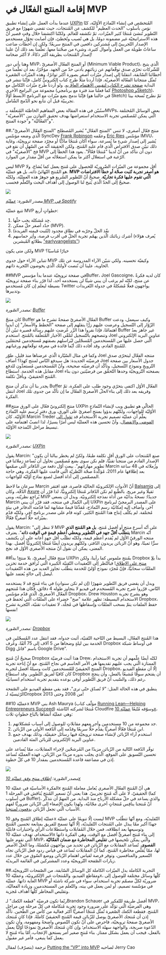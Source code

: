 إقامة المنتج الفعّال في MVP
=====================
عندما بدأت العمل على إنشاء تطبيق [UXPin](http://www.uxpin.com/) المُتخصّص في إنشاء النّماذج الأوّليّة، كنّا نؤمن بأسلوب "الحدث العظيم" للكشف عن المُنتجات، حيث تقضي شهورًا مع فريق التّطوير تُنشئ مُنتجًا كثير الميّزات، ثمّ تكشفه للعالم. ولكنّنا اكتشفنا خلال وقتٍ قصير أنّ هذه الاستراتيجيّة غير مضمونة دومًا، بل هي تُصيب وتُخطئ، فإن أصابت تحوّل مستخدمو الإصدار التّجريبيّ إلى مُشتركين دافعين في المنتج سريعًا؛ ولكن إن أخطأت ضاعت ساعاتٌ طويلة من العمل وأموال كثيرة، وشيء من صحّتنا معها. تعلّمنا بعد ذلك أنّ علينا إصدار المُنتجات بطريقة أكثر ذكاءً، لا أكثر ضخامة!

وهنا يأتي دور MVP، أو المنتج الفعّال الأصغريّ (Minimum Viable Product)، الّذي يتيح للشّركات تحرّي صدق توقّعاتهم عن زبائنهم بأدنى حدّ من الجهد. مؤخّرًا، بعد أن تعلّمنا من أخطائنا السّابقة، انتقلنا إلى إصدار ميّزات أصغر بصورة أكثر تواترًا، وهذه الميّزات الصّغيرة تُمثّل منتجاتنا الفعّالة الأصغريّة. فإذا أردنا مثلًا طرح كتاب إلكترونيٍّ كامل، فإنّنا ننشر في البداية [صفحة تشرح الكتاب لنقيس الاهتمام العامّ به](http://uxpin.com/ux-design-in-action-yelp-website.html). ولو أردنا طرح ميّزات التّكامل مع مجموعة من البرامج الأخرى (كما فعلنا منذ فترة مع برنامجي [Photoshop وSketch](http://www.uxpin.com/photoshop-sketch-import.html))، فإنّنا ندمج بضع ميّزات مع البرنامج الأبسط أوّلًا (في حالتنا هو Sketch) ثمّ نطرح نُسخة بيتا تجريبيّة قبل أن نتابع نحو الدّمج الشّامل.

سنُبيّن في هذه المقالة بعض المفاهيم الخاطئة المُتعلّقة بـMVPs، بعض الوسائل المُختلفة الّتي يمكن لمُصمّمي تجربة الاستخدام استعراضها بهدف تحقيق التوازن بين "الأصغريّة" و"الفعّاليّة" و"جودة المنتج".

##منتج فعّال أصغري، لا تنس "المنتج الفعّال"
يُشير المُصطلح "المنتج الفعّال الأصغريّ"، الّذي وضعه مؤسّس SyncDev ‏[Frank Robinson](http://www.syncdev.com/index.php/about-syncdev/management-team/) وعمّمه [Eric Ries](https://twitter.com/ericries) مؤسّس IMVU، يُشير إلى إصدار شيءٍ ما بُسرعة، سواء أكان مُنتجًا مادّيًّا أو مجرّد صفحة ترويجيّة، وغاية ذلك تبيّن صدق الافتراض الّذي قام عليه المُنتج. ولكن الحقيقة أنّه من السّهل أن نقع في فخ "الأصغريّة" في MVP دون أن نتأكد من أنّ لدينا "مُنتجًا فعّالًا". يعود هذا الخطأ إلى الرّغبة في استغلال أكثر ما يمكن استغلاله من أقلّ مقدار من الموارد.

ليس MVP أقل مجموعة من الميّزات الضّروريّة للحصول على مُنتج يعمل كما يُشاع، ولا هو المُنتج النّهائيّ ذاته، بل هو عمليّة. **MVP هو أصغر تجربة تُثبت صحّة أو خطأ الافتراضات الّتي تقوم عليها فكرة تجاريّة**. صحيحٌ أنّ التّطوير السّريع هو جوهرُ هذه العمليّة، ولكنّه صحيحٌ إلى الحدّ الّذي يُتيح لنا الوصول إلى أهداف البحث والتّعلّم فحسب.

![](1.jpg)

_مصدر الصّورة: [عمليّة MVP في Spotify](http://www.chrisyin.com/images/spotify-mvp.png)_

تتبع عمليّة MVP خطواتٍ أربع:

1. جِد مُشكلة يجب حلّها.
2. حدّد أصغر حلّ ممكن (MVP).
3. نفّذ الحلّ وجرّبه في نطاق محدود (لتُثبت قيمته الفريدة)
4. أشرك زبائنك الّذين يهمّم تجربة الحلّ في أقرب فرصة، وأثِر حماسهم (يُعرف هؤلاء بطلائع المُبشرين ["earlyvangelists"](http://readwrite.com/2012/06/20/excerpt-earlyvangelists-the-most-important-customers-of-all))

ولكن متى يكون MVP خيارًا مُناسبًا؟

تتباين الآراء حول جدوى MVP وكيفيّة تحسينه. ولكي نتبيّن الآراء المدروسة عن تلك الخاوية، علينا أن نُنصت لأولئك الّذي يخوضون التّجربة ذاتهم.

##MVP في صفحة ترويجيّة
عندما بدأ مؤسسBuffer،‏ Joel Gascoigne، كان لديه فكرةٌ عن منتج، لكنّه لم يرغب أن يبني شيئًا لن يستخدمه أحد، لذا قرّر بناء صفحة ترويجيّة بسيطة ليعلم إن كان مُستخدمو Twitter يواجهون فعلًا مُشكلةً في جدولة التّغريدات وتدبيرها.

![](2.png)

_مصدر الصّورة: [Buffer](http://blog.bufferapp.com/idea-to-paying-customers-in-7-weeks-how-we-did-it)_

كان منتجّ Buffer الفعّال الأصغريّ صفحةً تشرح ما هو Buffer وكيف سيعمل، ودعت الزّوّار إلى التّسجيل وعرضت عليهم زرًّا ينقلهم إلى صفحة "الخطط والأسعار" إن أبدوا اهتمامًا، فإذا نقروا هذا الزّر عُرضت عليهم رسالة قصيرة تبيّن أنّ Buffer غير جاهز بعدُ وتنصحهم بالتّسجيل لتلقّي الأخبار المُتعلّقة بالمُنتج. استخدم Joel عناوين البريد الإلكتروني الّتي حصل عليها من المُستخدمين المُسجّلين ليُراسلهم بصفتهم مُستخدمين مُحتمَلين للمُنتج القادم، وقد أفاده ذلك أيّما فائدة في معرفة توقّعاتهم ورغباتهم.

وكما في مثال السّيّارة الّذي عرضناها منذ قليل، طوّر Joel منتجه الفعّال ليتحرّى صدق فرضيّته الجديدة: هل سيدفع النّاس لمنتج كهذا؟ أضاف Joel جدول الأسعار بين صفحة التّرويج ونموذج التّسجيل، وتأكّد أن فرضيّته صحيحة، وأنّ المُستخدمين مُستعدِّون للدفع مقابل هذه الخدمة. استطاع Joel بصفحته التّرويجيّة وحدها التّحقّق من فرضيّتين دون بناء المُنتج الحقيقيّ، وبأقلّ تكلفة.

يجدر بنا أن نذكر أن منتج Buffer الفعّال الأوّل اكتفى بتحرّي وجود طلب على الفكرة، ثمّ انتقل Joel وفريقه بعد ذلك إلى بناء _الحلّ_ الأصغريّ الفعّال ما إن تأكّد من جدوى تلك الفكرة.

##منتج إلكترونيّ فعّال على الورق
منتج UXPin الحالّي هو تطبيق ويب لإنشاء النّماذج الأوّليّة للواجهات، ولكنّهم بدؤوا بمنتجٍ أصغريّ على الورق، ورق دفترٍ تُرسم عليه النّماذج الأوّليّة. كان Marcin Treder يعلّم أن عمليّة تصميم تجربة الاستخدام قد [تؤول إلى الفوضى والانفصال](http://v2.centralstory.com/_gfx/squiggle.png)، وأنّ تحسين هذه العمليّة ليس أمرًا يسيرًا، لذا انصبّ اهتمامه على تبسيط مراحل النّمذجة الأوّليّة.


![](3.png)

_مصدر الصّورة: [UXPin](http://www.uxpin.com/)_

يقول Marcin: "صنع المُنتجات على الورق أقل تكلفة طبعًا، ولكنّ لم يخطر ببالنا أن يكون الإصدار القادم من منتجنا تقنيًّا، فلم نكن سوى بضع مُصمّمين نحاول أن نُساعد زملائنا في تطوير مهاراتهم". بيعت أوّل دفعة من الدّفاتر الّتي صمّمها Marcin وزُملائه في 48 ساعة بعد إطلاقها عام 2011، مُؤكّدةً صحّة النّظريّة الّتي قامت عليها الفكرة، وهي حاجة المصمّمين إلى أداة أفضل لصنع نماذج أوّليّة للواجهات.

سرعان ما لاحظ Marcin أنّ الأدوات الإلكترونيّة الحاليّة قاصرة، فقد افتقر [Balsamiq](http://balsamiq.com/) إلى الدّقّة، وكان [Axure](http://www.axure.com) ثقيلًا وغير مريح. بالطّبع لم تكن الدّفاتر مُنتجًا إلكترونيًّا، لذا قرّر أن يُراجع نظريّته، وبنى MVP جديدًا: نسخةً بدائيّة من أداة نمذجة إلكترونيّة. وبدل أن يسعى Marcin إلى الكمال في منتجه، فقد قرّر أن يبني UXPin على المصدر البرمجيّ لبرنامج آخر، وأضاف إليه إمكانيّة رسم النّماذج، مُقدِّمًا قيمةً مشابهة لما قدّمته الدفاتر في بيئةٍ مُختلفة. لم يكلّف إنتاج هذا المُنتج الكثير، كونه قام على مصدر برنامج آخر، ولكنّه قدّم بميّزاته حلًّا أصغريًّا فعّالًا.

يقول Marcin: "لا ننظر إلى MVP على أنّه أسرع منتج أو أفضل مُنتج، **بل هو المُنتج الذي يتطلّب أقلّ جهد في التّطوير ويعطي أعظم قيمةٍ في الوقت ذاته**". يعترف Marcin أنّه منتجه الورقيّ الأوّل لم يُقدم أعظم قيمة، ولكنّه تطلّب أقل جهدٍ أعانه على أن يكتشف سرٍّا ثمينًا، وهو أنّ الزبائن يريدون الدّفتر، ولكنّهم يريدون أيضًا مُنتجًا إلكترونيًّا أفضل. بهذا المعنى، يمكن أن نقول أنّ منتجه الأصغري الأوّل قد نجح.

##منتج فعّال أصغريّ، بلا منتج!
بدأ UXPin بمُنتج ملموس كما رأينا، ولكن Dropbox بدأ [بلا منتج على الإطلاق](http://techcrunch.com/2011/10/19/dropbox-minimal-viable-product/)! فبالنّظر إلى التّعقيدات التّقنيّة الكبيرة الّتي تُرافق خدمة تخزين الملفّات سحابيًّا، فإنّ مُجرّد نموذج أوّليّ للخدمة يتطّلب تجاوز العديد من هذه التّعقيدات ليصل إلى حالةٍ يُعتمد عليها.

وبدل أن يقضي فريق التّطوير شهورًا (إن لم تكن سنواتٍ) في بناء مُنتجٍ قد لا يستخدمه النّاس، قرّروا شرح تجربة المُستخدم في فيديو لا يتجاوز طوله 4 دقائق، فكان هذا مُنتجهم الفعّال الأصغريّ، الّذي قدّم مؤسّس Dropbox، ‏Drew Houston وهو يشرح تجربة الاستخدام البسيطة: تظهر علامة "صح" خضراء على الملفّات الّتي تُحفظ في Dropbox، حفظ الملفات يتمّ بسحب الملفّات وإسقاطها في مُجلّد، لا تعقيدات تقنيّة، التّجربة تشرح نفسها!


![](4.png)

_مصدر الصّورة: [Dropbox](https://www.youtube.com/watch?v=7QmCUDHpNzE/)_

هذا المُنتج الفعّال، البسيط من النّاحية التّقنيّة، أثبت جدواه، فقد انتقل عدد المُسجّلين في الخدمة بين ليلةٍ وضحاها من 5 آلاف إلى 75 ألفًا، وعُرف Dropbox في أوساط شبكة Digg باسم "قاتل Google Drive".

صحيحٌ أنّ مُنتج Dropbox هذا أثبت فرضيّة Drew، لكنّه أيضًا علّمهم أن تجربة الاستخدام الممتازة الّتي يجب عليهم تقديمها هي الأمر الحاسم في نجاح المُنتج. مع أنّ إتاحة تجربة المنتج الحقيقيّ للمُستخدمين كانت وسيلةً أفضل لتجربة Dropbox، إلّا أن مقطع الفيديو كان كافيًا لفريق التّطوير. وقد استطاع Dropbox أن يقتحم سوقًا مُشبعًا بالفعل، وأن ينجح رغم ذلك، والسّبب أنّ فريق التّطوير أوفى بوعده بتقديم تجربة استخدام انسيابيّة.

ينطبق في هذه الحالة المثل: "لا تُصدّق حتّى ترى"، فقد بقي مقطع الفيديو على الصّفحة الرّئيسيّة لـDropbox من 2008 وحتى 2013!

##عمليّة 10x MVP
بنى Ash Maurya (مؤلّف كتاب [Running Lean—Helping Entrepreneurs Succeed](http://runninglean.co/)) مُنتجًا لشركته النّاشئة Cloudfire وسوّقه مُتّبعًا [عمليّة 10x](http://practicetrumpstheory.com/the-10x-product-launch/)، وهي عمليّة أنشأها باتّباع خطواتٍ ثلاث:

1. جد مجموعة من 10 مستخدمين وأجرِ معهم مقابلاتٍ للوصول إلى أسباب مُشكلاتهم.
2. ابنِ مُنتجًا فعّالًا أصغريًّا يقدّم حلًّا سريعًا وقدّمه إلى الدّفعة الأولى من الزّبائن.
3. استخدم آراء الزّبائن لإنشاء صفحة ترويجيّة فيها رسائل حقيقيّة، وذلك بهدف جمع عناوين البريد الإلكتروني للزبائن المئة القادمين.

توفّر الدّفعة التّالية من الزّبائن مزيدًا من المُرشحّين لإجراء المقابلات، ممّا يُساعد على تحسين التّسويق على الموقع، الّذي يجلب بدوره مزيدًا من الزّبائن، فهذه العمليّة تُساعد إذن في مضاعفة قاعدة المُستخدمين بمقدار 10 في كلّ خطوة.

![](5.png)

_مصدر الصّورة: [إطلاق منتج وفق عمليّة 10x](http://practicetrumpstheory.com/2011/10/the-10x-product-launch/)_

الفكرة الأساسيّة في عمليّة 10x هي أنّ المُنتج الفعّال الأصغري يُعامل معاملة المُنتج الحقيقيّ، لا على أنّه مُنتج تجريبيّ. هذا يعني أنّ تسعير المُنتج يُناقش في المرحلة 1 (كما في أسلوب Buffer)، والذي يساعد في حلّ مشكلة الأرباح منذ البداية. من المهمّ أن نتذكّر أنّ مُنتجنا ينافِس مُنتجاتٍ أخرى مجّانيّة، ولهذا يكون الإصغاء إلى الزّبائن ضروريًّا لفهم الأسباب الّتي تجعل الزّبائن [يدفعون لمنتجنا](http://www.geekwire.com/2011/questions-developing-minimum-viable-product/).

عمليّة إطلاق المُنتج وفق 10x ليست إلّا تنويعًا على عمليّة MVP التّقليديّة، ومع أنّها تتطّلب جهدًا أكبر ممّا يبذل على المُنتجات التّقليديّة، إلّا أنّها تسمح للفريق بمتابعة تحسين المُنتج وتوسيعها بعد انطلاقه، فمن خلال المُقابلات واستطلاعات الرأي واختبارات قابليّة الاستخدام، تهدف عمليّة 10x إلى بناء مُنتج أصغريٍّ أفضل مع الوقت، وهي الفكرة ذاتها الّتي تقوم عليها MVP، والّتي يمكن تلخيصها في **تقليص المخاطرة مع ضمان الفعّاليّة القصوى**. تُساعد المقابلات مع الزّبائن في تحديد من يواجهون مُكشلةً، وما الحلّ الأصغر لها، ممّا يُقلّص مخاطرة المُنتج، كما أنّ المقابلات تُساعد في قياس ردود فعل الزّبائن تجاه التّسعير والمنافسين، وتوفر فرصة لقياس اهتمام الزّبائن ووضع السّوق من خلال عدد زيارات الصّفحة التّرويجيّة وعدد المشتركين في القائمة البريديّة.

##التجربة الكاملة بدل الميّزات الكاملة
كل الوسائل السّابقة، من الصّفحات التّرويجيّة، ومقاطع الفيديو، والمُنتجات غير الإلكترونيّة، وعمليّة 10x، كلّها وسائل مختلفة للوصول إلى الغاية ذاتها. عمليّة MVP ضروريّة لكلّ مصمّم تجربة استخدام، سواء في شركة ناشئة أو في مؤسّسة تصميم، أو لمن يعمل في بيته، والتّعلم من المستخدمين، وزيادة الفعاليّة، وتقليص المخاطر كلّها أهداف مُجزية.

ربّما تكون فرضيّة "قطعة الكعك" لـBrandon Schauer أفضل طريقة للتّفكير في MVP، وهي الفرضيّة الّتي تؤكّد على ضرورة وجود تجربة مُتكاملة في كلّ مرحلة من مراحل المُنتج. فقطعة الكعك الصّغيرة تُمثِّل مُنتجًا أصغريًّا أكثر فعالية من كأس من الطّحين. تأكّد إذن أن مُنتجك الأصغريّ يوصل للزّبائن قيمة المُنتج الحقيقيّ كاملةً. فإذا كان مُنتجك الأصغريّ صفحةً ترويجيّة، فاحرص على أنّ تكون النّصوص واضحةً ومفهومة، وأن تكون الدّعوة صريحة، والواجهة سهلة الاستخدام؛ وإن كان مُنتجك الأصغريّ نموذجًا أوّليًّا يعمل بالفعل، فيجب أن يعمل بشكل ممتاز. بناء مُنتجٍ صغير أمر يستحق الإعجاب، أمّا بناء مُنتجٍ لا يعمل كما ينبغي، فأمر غير مقبول.

ترجمة (بتصرّف) لمقال [Putting the “VP” into MVP](http://www.uxbooth.com/articles/putting-the-vp-into-mvp) لصاحبه Jerry Cao
